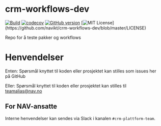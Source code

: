 # crm-workflows-dev

[![Build](https://github.com/navikt/crm-workflows-dev/workflows/%5BPUSH%5D%20Create%20Package/badge.svg)](https://github.com/navikt/crm-workflows-dev/actions?query=workflow%3Acreate)
[![codecov](https://codecov.io/gh/navikt/crm-workflows-dev/branch/master/graph/badge.svg?token=FEVX0W9V6L)](undefined)
[![GitHub version](https://badgen.net/github/release/navikt/crm-workflows-dev/stable)](https://github.com/navikt/crm-workflows-dev)
[![MIT License](https://img.shields.io/apm/l/atomic-design-ui.svg?)](https://github.com/navikt/crm-workflows-dev/blob/master/LICENSE)

Repo for å teste pakker og workflows

# Henvendelser

Enten:
Spørsmål knyttet til koden eller prosjektet kan stilles som issues her på GitHub

Eller:
Spørsmål knyttet til koden eller prosjektet kan stilles til teamalias@nav.no

## For NAV-ansatte

Interne henvendelser kan sendes via Slack i kanalen `#crm-plattform-team`.